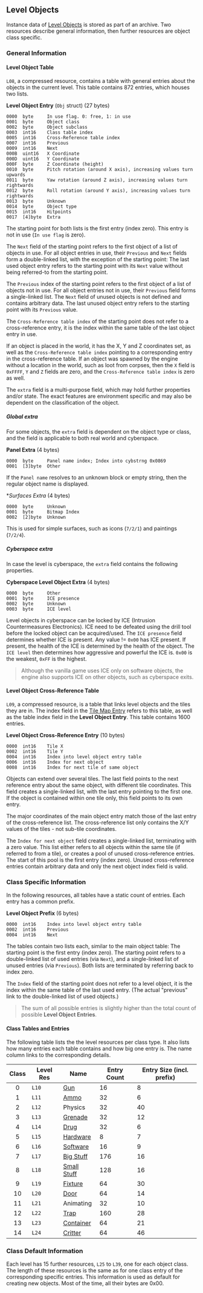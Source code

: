 ## Level Objects

Instance data of [Level Objects](../levelObjects/index.md) is stored as part of an archive. Two resources describe general information, then further resources are object class specific.

### General Information

#### Level Object Table

```L08```, a compressed resource, contains a table with general entries about the objects in the current level.
This table contains 872 entries, which houses two lists.

**Level Object Entry** (`Obj` struct) (27 bytes)

    0000  byte     In use flag. 0: free, 1: in use
    0001  byte     Object class
    0002  byte     Object subclass
    0003  int16    Class table index
    0005  int16    Cross-Reference table index
    0007  int16    Previous
    0009  int16    Next
    000B  uint16   X Coordinate
    000D  uint16   Y Coordinate
    000F  byte     Z Coordinate (height)
    0010  byte     Pitch rotation (around X axis), increasing values turn upwards
    0011  byte     Yaw rotation (around Z axis), increasing values turn rightwards
    0012  byte     Roll rotation (around Y axis), increasing values turn rightwards
    0013  byte     Unknown
    0014  byte     Object type
    0015  int16    Hitpoints
    0017  [4]byte  Extra

The starting point for both lists is the first entry (index zero). This entry is not in use (```In use flag``` is zero).

The ```Next``` field of the starting point refers to the first object of a list of objects in use. For all object entries in use,
their ```Previous``` and ```Next``` fields form a double-linked list, with the exception of the starting point:
The last used object entry refers to the starting point with its ```Next``` value without being referred-to from the starting point.

The ```Previous``` index of the starting point refers to the first object of a list of objects not in use.
For all object entries not in use, their ```Previous``` field forms a single-linked list.
The ```Next``` field of unused objects is not defined and contains arbitrary data.
The last unused object entry refers to the starting point with its ```Previous``` value.

The ```Cross-Reference table index``` of the starting point does not refer to a cross-reference entry, it is the index within the same table of the last object entry in use.

If an object is placed in the world, it has the X, Y and Z coordinates set, as well as the ```Cross-Reference table index``` pointing to a corresponding entry in the cross-reference table.
If an object was spawned by the engine without a location in the world, such as loot from corpses,
then the ```X``` field is ```0xFFFF```, ```Y``` and ```Z``` fields are zero, and the ```Cross-Reference table index``` is zero as well.

The ```extra``` field is a multi-purpose field, which may hold further properties and/or state. The exact features are environment specific and may also be dependent on the classification of the object.

##### Global extra

For some objects, the ```extra``` field is dependent on the object type or class, and the field is applicable to both real world and cyberspace.

**Panel Extra** (4 bytes)

    0000  byte     Panel name index; Index into cybstrng 0x0869
    0001  [3]byte  Other

If the ```Panel name``` resolves to an unknown block or empty string, then the regular object name is displayed.

**Surfaces Extra* (4 bytes)

    0000  byte     Unknown
    0001  byte     Bitmap Index
    0002  [2]byte  Unknown

This is used for simple surfaces, such as icons (`7/2/1`) and paintings (`7/2/4`).

##### Cyberspace extra

In case the level is cyberspace, the ```extra``` field contains the following properties.

**Cyberspace Level Object Extra** (4 bytes)

    0000  byte     Other
    0001  byte     ICE presence
    0002  byte     Unknown
    0003  byte     ICE level

Level objects in cyberspace can be locked by ICE (Intrusion Countermeasures Electronics). ICE need to be defeated using the drill tool before the locked object can be acquired/used. The ```ICE presence``` field determines whether ICE is present. Any value != ```0x00``` has ICE present.
If present, the health of the ICE is determined by the health of the object.
The ```ICE level``` then determines how aggressive and powerful the ICE is. ```0x00``` is the weakest, ```0xFF``` is the highest.

> Although the vanilla game uses ICE only on software objects, the engine also supports ICE on other objects, such as cyberspace exits.

#### Level Object Cross-Reference Table

```L09```, a compressed resource, is a table that links level objects and the tiles they are in. The index field in the [Tile Map Entry](mapInformation.md) refers to this table, as well as the table index field in the **Level Object Entry**. This table contains 1600 entries.

**Level Object Cross-Reference Entry** (10 bytes)

    0000  int16    Tile X
    0002  int16    Tile Y
    0004  int16    Index into level object entry table
    0006  int16    Index for next object
    0008  int16    Index for next tile of same object

Objects can extend over several tiles. The last field points to the next reference entry about the same object, with different tile coordinates.
This field creates a single-linked list, with the last entry pointing to the first one.
If the object is contained within one tile only, this field points to its own entry.

The major coordinates of the main object entry match those of the last entry of the cross-reference list. The cross-reference list only contains the X/Y values of the tiles - not sub-tile coordinates.

The ```Index for next object``` field creates a single-linked list, terminating with a zero value.
This list either refers to all objects within the same tile (if referred to from a tile), or creates a pool of unused cross-reference entries. The start of this pool is the first entry (index zero).
Unused cross-reference entries contain arbitrary data and only the next object index field is valid.

### Class Specific Information

In the following resources, all tables have a static count of entries. Each entry has a common prefix.

**Level Object Prefix** (6 bytes)

    0000  int16    Index into level object entry table
    0002  int16    Previous
    0004  int16    Next

The tables contain two lists each, similar to the main object table:
The starting point is the first entry (index zero). The starting point refers to a double-linked list of used entries (via ```Next```), and a single-linked list of unused entries (via ```Previous```). Both lists are terminated by referring back to index zero.

The ```Index``` field of the starting point does not refer to a level object, it is the index within the same table of the last used entry. (The actual "previous" link to the double-linked list of used objects.)

> The sum of all possible entries is slightly higher than the total count of possible **Level Object Entries**.

#### Class Tables and Entries

The following table lists the the level resources per class type. It also lists how many entries each table contains and how big one entry is.
The name column links to the corresponding details.

| Class | Level Res   | Name                                      | Entry Count | Entry Size (incl. prefix) |
|:-----:|-------------|-------------------------------------------|-------------|---------------------------|
|   0   | ```L10```   | [Gun][L10]                                | 16          | 8                         |
|   1   | ```L11```   | [Ammo][L11]                               | 32          | 6                         |
|   2   | ```L12```   | Physics                                   | 32          | 40                        |
|   3   | ```L13```   | [Grenade][L13]                            | 32          | 12                        |
|   4   | ```L14```   | [Drug][L14]                               | 32          | 6                         |
|   5   | ```L15```   | [Hardware][L15]                           | 8           | 7                         |
|   6   | ```L16```   | [Software][L16]                           | 16          | 9                         |
|   7   | ```L17```   | [Big Stuff][L17]                          | 176         | 16                        |
|   8   | ```L18```   | [Small Stuff][L18]                        | 128         | 16                        |
|   9   | ```L19```   | [Fixture][L19]                            | 64          | 30                        |
|   10  | ```L20```   | [Door][L20]                               | 64          | 14                        |
|   11  | ```L21```   | Animating                                 | 32          | 10                        |
|   12  | ```L22```   | [Trap][L22]                               | 160         | 28                        |
|   13  | ```L23```   | [Container][L23]                          | 64          | 21                        |
|   14  | ```L24```   | [Critter][L24]                            | 64          | 46                        |


[L10]: ../levelObjects/00_Gun/levelGunEntry.md
[L11]: ../levelObjects/01_Ammo/levelAmmoEntry.md
[L13]: ../levelObjects/03_Grenade/levelGrenadeEntry.md
[L14]: ../levelObjects/04_Drug/levelDrugEntry.md
[L15]: ../levelObjects/05_Hardware/levelHardwareEntry.md
[L16]: ../levelObjects/06_Software/levelSoftwareEntry.md
[L17]: ../levelObjects/07_BigStuff/levelBigStuffEntry.md
[L18]: ../levelObjects/08_SmallStuff/levelSmallStuffEntry.md
[L19]: ../levelObjects/09_Fixture/levelFixtureEntry.md
[L20]: ../levelObjects/10_Door/levelDoorEntry.md
[L22]: ../levelObjects/12_Trap/levelTrapEntry.md
[L23]: ../levelObjects/13_Container/levelContainerEntry.md
[L24]: ../levelObjects/14_Critter/levelCritterEntry.md

### Class Default Information

Each level has 15 further resources, ```L25``` to ```L39```, one for each object class. The length of these resources is the same as for one class entry of the corresponding specific entries.
This information is used as default for creating new objects. Most of the time, all their bytes are 0x00.
